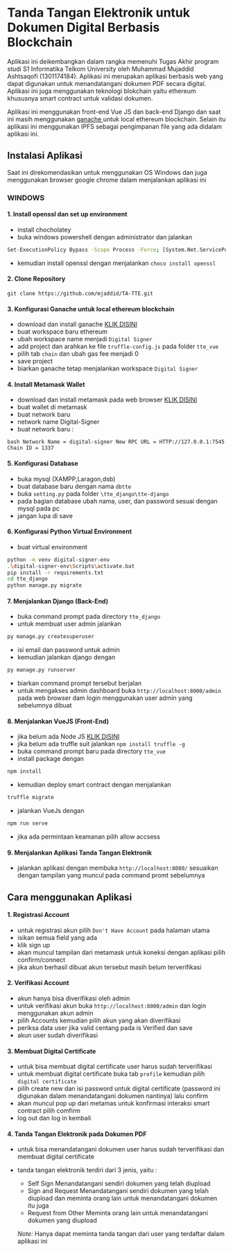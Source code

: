 # Tanda Tangan Elektronik untuk Dokumen Digital Berbasis Blockchain

Aplikasi ini deikembangkan dalam rangka memenuhi Tugas Akhir program studi S1 Informatika Telkom University oleh Muhammad Mujaddid Ashtsaqofi (1301174184). Aplikasi ini merupakan aplikasi berbasis web yang dapat digunakan untuk menandatangani dokumen PDF secara digital. Aplikasi ini juga menggunakan teknologi blokchain yaitu ethereum khususnya smart contract untuk validasi dokumen.

Aplikasi ini menggunakan front-end Vue JS dan back-end Django dan saat ini masih menggunakan [ganache ](http://trufflesuite.com/ganache/) untuk local ethereum blockchain. Selain itu aplikasi ini menggunakan IPFS sebagai pengimpanan file yang ada didalam aplikasi ini.

## Instalasi Aplikasi

Saat ini direkomendasikan untuk menggunakan OS Windows dan juga menggunakan browser google chrome dalam menjalankan aplikasi ini

### WINDOWS

#### 1. Install openssl dan set up environment
- install chocholatey
- buka windows powershell dengan administrator dan jalankan
```bash
Set-ExecutionPolicy Bypass -Scope Process -Force; [System.Net.ServicePointManager]::SecurityProtocol = [System.Net.ServicePointManager]::SecurityProtocol -bor 3072; iex ((New-Object System.Net.WebClient).DownloadString('https://community.chocolatey.org/install.ps1'))
```
- kemudian install openssl dengan menjalankan `choco install openssl`

#### 2. Clone Repository

``git clone https://github.com/mjaddid/TA-TTE.git``


#### 3. Konfigurasi Ganache untuk local ethereum blockchain

- download dan install ganache [KLIK DISINI](http://trufflesuite.com/ganache/)
- buat workspace baru ethereum
- ubah workspace name menjadi `Digital Signer`
- add project dan arahkan ke file `truffle-config.js` pada folder `tte_vue`
- pilih tab `chain` dan ubah gas fee menjadi 0
- save project
- biarkan ganache tetap menjalankan workspace `Digital Signer`


#### 4. Install Metamask Wallet

- download dan install metamask pada web browser [KLIK DISINI](https://metamask.io/download.html)
- buat wallet di metamask 
- buat network baru
- network name Digital-Signer
- buat network baru :

``bash
Network Name = digital-signer
New RPC URL = HTTP://127.0.0.1:7545
Chain ID = 1337
``

#### 5. Konfigurasi Database 

- buka mysql (XAMPP,Laragon,dsb)
- buat database baru dengan nama `dbtte`
- buka `setting.py` pada folder `\tte_django\tte-django`
- pada bagian database ubah nama, user, dan password sesuai dengan mysql pada pc
- jangan lupa di save

#### 6. Konfigurasi Python Virtual Environment

- buat virtual environment
```bash
python -m venv digital-signer-env
.\digital-signer-env\Scripts\activate.bat
pip install -r requirements.txt
cd tte_django
python manage.py migrate
```

#### 7. Menjalankan Django (Back-End)

- buka command prompt pada directory `tte_django`
- untuk membuat user admin jalankan
```bash
py manage.py createsuperuser
```
- isi email dan password untuk admin
- kemudian jalankan django dengan
```bash
py manage.py runserver
```
- biarkan command prompt tersebut berjalan
- untuk mengakses admin dashboard buka `http://localhost:8000/admin` pada web browser dam login menggunakan user admin yang sebelumnya dibuat

#### 8. Menjalankan VueJS (Front-End)

- jika belum ada Node JS [KLIK DISINI](https://nodejs.org/en/)
- jika belum ada truffle suit jalankan `npm install truffle -g`
- buka command prompt baru pada directory `tte_vue`
- install package dengan
```bash
npm install
```

- kemudian deploy smart contract dengan menjalankan
```bash
truffle migrate
```

- jalankan VueJs dengan
```bash
npm run serve
```
- jika ada permintaan keamanan pilih allow accsess

#### 9. Menjalankan Aplikasi Tanda Tangan Elektronik

- jalankan aplikasi dengan membuka `http://localhost:8080/` sesuaikan dengan tampilan yang muncul pada command promt sebelumnya


## Cara menggunakan Aplikasi

#### 1. Registrasi Account

- untuk registrasi akun pilih `Don't Have Account` pada halaman utama
- isikan semua field yang ada
- klik sign up
- akan muncul tampilan dari metamask untuk koneksi dengan aplikasi pilih confirm/connect
- jika akun berhasil dibuat akun tersebut masih belum terverifikasi

#### 2. Verifikasi Account

- akun hanya bisa diverifikasi oleh admin
- untuk verifikasi akun buka `http://localhost:8000/admin` dan login menggunakan akun admin
- pilih Accounts kemudian pilih akun yang akan diverifikasi
- periksa data user jika valid centang pada is Verified dan save
- akun user sudah diverifikasi

#### 3. Membuat Digital Certificate
- untuk bisa membuat digital certificate user harus sudah terverifikasi
- untuk membuat digital certificate buka tab `profile` kemudian pilih `digital certificate`
- pilih create new dan isi password untuk digital certificate (password ini digunakan dalam menandatangani dokumen nantinya) lalu confirm
- akan muncul pop up dari metamas untuk konfirmasi interaksi smart contract pilih comfirm
- log out dan log in kembali 

#### 4. Tanda Tangan Elektronik pada Dokumen PDF
- untuk bisa menandatangani dokumen user harus sudah terverifikasi dan membuat digital certificate
- tanda tangan elektronik terdiri dari 3 jenis, yaitu :
    - Self Sign
        Menandatangani sendiri dokumen yang telah diupload
    - Sign and Request
        Menandatangani sendiri dokumen yang telah diupload dan meminta orang lain untuk menandatangani dokumen itu juga
    - Request from Other
        Meminta orang lain untuk menandatangani dokumen yang diupload
    
    *Note:* Hanya dapat meminta tanda tangan dari user yang terdaftar dalam aplikasi ini
